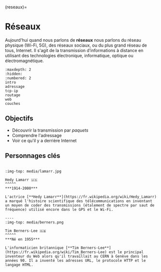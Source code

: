 (reseaux)=

# Réseaux

Aujourd'hui quand nous parlons de **réseaux** nous parlons du réseau physique (Wi-Fi, 5G), des réseaux sociaux, ou du plus grand réseau de tous, Internet.
Il s'agit de la transmission d’informations à distance en utilisant des technologies électronique, informatique, optique ou électromagnétique.

```{toctree}
:maxdepth: 2
:hidden:
:numbered: 2
intro
adressage
tcp-ip
routage
web
couches
```

## Objectifs

* Découvrir la transmission par _paquets_
* Comprendre l'adressage
* Voir ce qu'il y a derrière Internet

## Personnages clés

````{panels}

:img-top: media/lamarr.jpg

Hedy Lamarr 🇺🇸
^^^^^
***1914-2000***

L'actrice [**Hedy Lamarr**](https://fr.wikipedia.org/wiki/Hedy_Lamarr) a marqué l'histoire scientifique des télécommunications en inventant un moyen de coder des transmissions (étalement de spectre par saut de fréquence) utilisé encore dans le GPS et le Wi-Fi.

----
:img-top: media/berners.png

Tim Berners-Lee 🇬🇧
^^^^^
***Né en 1955***

L'informaticien britannique [**Tim Berners-Lee**](https://fr.wikipedia.org/wiki/Tim_Berners-Lee) est le principal inventeur du Web alors qu'il travaillait au CERN à Genève dans les années 90. Il a inventé les adresses URL, le protocole HTTP et le langage HTML.
````
